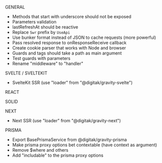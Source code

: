 GENERAL
- Methods that start with underscore should not be exposed
- Parameters validation
- lastRefreshAt should be reactive
- Replace `Swr` prefix by `UseApi`
- Use bunker format instead of JSON to cache requests (more powerful)
- Pass resolved response to onResponseReceive callback
- Create cookie parser that works with Node and browser
- Guards and tags should take a path as main argument
- Test guards with parameters
- Rename "middleware" to "handler"

SVELTE / SVELTEKIT
- SvelteKit SSR (use "loader" from "@digitak/gravity-svelte")

REACT

SOLID

NEXT
- Next SSR (use "loader" from "@digitak/gravity-next")

PRISMA
- Export BasePrismaService from @digitak/gravity-prisma
- Make prisma proxy options bet contextable (have context as argument)
- Remove $where and others
- Add "includable" to the prisma proxy options

